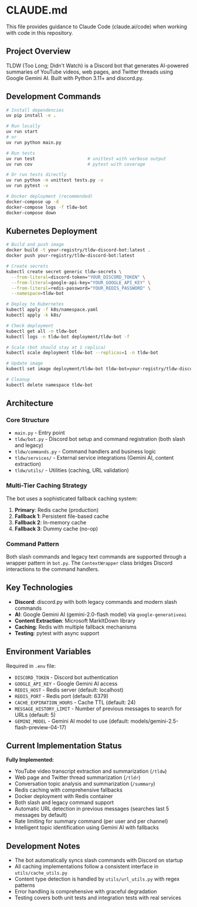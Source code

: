 # CLAUDE.md

This file provides guidance to Claude Code (claude.ai/code) when working with code in this repository.

## Project Overview

TLDW (Too Long; Didn't Watch) is a Discord bot that generates AI-powered summaries of YouTube videos, web pages, and Twitter threads using Google Gemini AI. Built with Python 3.11+ and discord.py.

## Development Commands

```bash
# Install dependencies
uv pip install -e .

# Run locally
uv run start
# or
uv run python main.py

# Run tests
uv run test                    # unittest with verbose output
uv run cov                     # pytest with coverage

# Or run tests directly
uv run python -m unittest tests.py -v
uv run pytest -v

# Docker deployment (recommended)
docker-compose up -d
docker-compose logs -f tldw-bot
docker-compose down
```

## Kubernetes Deployment

```bash
# Build and push image
docker build -t your-registry/tldw-discord-bot:latest .
docker push your-registry/tldw-discord-bot:latest

# Create secrets
kubectl create secret generic tldw-secrets \
  --from-literal=discord-token="YOUR_DISCORD_TOKEN" \
  --from-literal=google-api-key="YOUR_GOOGLE_API_KEY" \
  --from-literal=redis-password="YOUR_REDIS_PASSWORD" \
  --namespace=tldw-bot

# Deploy to Kubernetes
kubectl apply -f k8s/namespace.yaml
kubectl apply -k k8s/

# Check deployment
kubectl get all -n tldw-bot
kubectl logs -n tldw-bot deployment/tldw-bot -f

# Scale (bot should stay at 1 replica)
kubectl scale deployment tldw-bot --replicas=1 -n tldw-bot

# Update image
kubectl set image deployment/tldw-bot tldw-bot=your-registry/tldw-discord-bot:new-tag -n tldw-bot

# Cleanup
kubectl delete namespace tldw-bot
```

## Architecture

### Core Structure
- `main.py` - Entry point
- `tldw/bot.py` - Discord bot setup and command registration (both slash and legacy)
- `tldw/commands.py` - Command handlers and business logic
- `tldw/services/` - External service integrations (Gemini AI, content extraction)
- `tldw/utils/` - Utilities (caching, URL validation)

### Multi-Tier Caching Strategy
The bot uses a sophisticated fallback caching system:
1. **Primary**: Redis cache (production)
2. **Fallback 1**: Persistent file-based cache
3. **Fallback 2**: In-memory cache
4. **Fallback 3**: Dummy cache (no-op)

### Command Pattern
Both slash commands and legacy text commands are supported through a wrapper pattern in `bot.py`. The `ContextWrapper` class bridges Discord interactions to the command handlers.

## Key Technologies

- **Discord**: discord.py with both legacy commands and modern slash commands
- **AI**: Google Gemini AI (gemini-2.0-flash model) via `google-generativeai`
- **Content Extraction**: Microsoft MarkItDown library
- **Caching**: Redis with multiple fallback mechanisms
- **Testing**: pytest with async support

## Environment Variables

Required in `.env` file:
- `DISCORD_TOKEN` - Discord bot authentication
- `GOOGLE_API_KEY` - Google Gemini AI access
- `REDIS_HOST` - Redis server (default: localhost)
- `REDIS_PORT` - Redis port (default: 6379)
- `CACHE_EXPIRATION_HOURS` - Cache TTL (default: 24)
- `MESSAGE_HISTORY_LIMIT` - Number of previous messages to search for URLs (default: 5)
- `GEMINI_MODEL` - Gemini AI model to use (default: models/gemini-2.5-flash-preview-04-17)

## Current Implementation Status

**Fully Implemented:**
- YouTube video transcript extraction and summarization (`/tldw`)
- Web page and Twitter thread summarization (`/tldr`)
- Conversation topic analysis and summarization (`/summary`)
- Redis caching with comprehensive fallbacks
- Docker deployment with Redis container
- Both slash and legacy command support
- Automatic URL detection in previous messages (searches last 5 messages by default)
- Rate limiting for summary command (per user and per channel)
- Intelligent topic identification using Gemini AI with fallbacks

## Development Notes

- The bot automatically syncs slash commands with Discord on startup
- All caching implementations follow a consistent interface in `utils/cache_utils.py`
- Content type detection is handled by `utils/url_utils.py` with regex patterns
- Error handling is comprehensive with graceful degradation
- Testing covers both unit tests and integration tests with real services